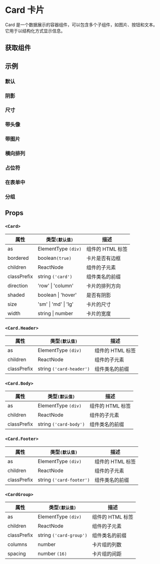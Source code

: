 # Card 卡片

Card 是一个数据展示的容器组件，可以包含多个子组件，如图片、按钮和文本。它用于以结构化方式显示信息。

## 获取组件

<!--{include:<import-guide>}-->

## 示例

### 默认

<!--{include:`basic.md`}-->

### 阴影

<!--{include:`shadow.md`}-->

### 尺寸

<!--{include:`size.md`}-->

### 带头像

<!--{include:`with-avatar.md`}-->

### 带图片

<!--{include:`with-image.md`}-->

### 横向排列

<!--{include:`horizontal.md`}-->

### 占位符

<!--{include:`placeholder.md`}-->

### 在表单中

<!--{include:`within-form.md`}-->

### 分组

<!--{include:`group.md`}-->

## Props

### `<Card>`

<!-- prettier-sort-markdown-table -->

| 属性        | 类型`(默认值)`       | 描述             |
| ----------- | -------------------- | ---------------- |
| as          | ElementType `(div)`  | 组件的 HTML 标签 |
| bordered    | boolean`(true)`      | 卡片是否有边框   |
| children    | ReactNode            | 组件的子元素     |
| classPrefix | string `('card')`    | 组件类名的前缀   |
| direction   | 'row' \| 'column'    | 卡片的排列方向   |
| shaded      | boolean \| 'hover'   | 是否有阴影       |
| size        | 'sm' \| 'md' \| 'lg' | 卡片的尺寸       |
| width       | string \| number     | 卡片的宽度       |

### `<Card.Header>`

| 属性        | 类型`(默认值)`           | 描述             |
| ----------- | ------------------------ | ---------------- |
| as          | ElementType `(div)`      | 组件的 HTML 标签 |
| children    | ReactNode                | 组件的子元素     |
| classPrefix | string `('card-header')` | 组件类名的前缀   |

### `<Card.Body>`

| 属性        | 类型`(默认值)`         | 描述             |
| ----------- | ---------------------- | ---------------- |
| as          | ElementType `(div)`    | 组件的 HTML 标签 |
| children    | ReactNode              | 组件的子元素     |
| classPrefix | string `('card-body')` | 组件类名的前缀   |

### `<Card.Footer>`

| 属性        | 类型`(默认值)`           | 描述             |
| ----------- | ------------------------ | ---------------- |
| as          | ElementType `(div)`      | 组件的 HTML 标签 |
| children    | ReactNode                | 组件的子元素     |
| classPrefix | string `('card-footer')` | 组件类名的前缀   |

### `<CardGroup>`

| 属性        | 类型`(默认值)`          | 描述             |
| ----------- | ----------------------- | ---------------- |
| as          | ElementType `(div)`     | 组件的 HTML 标签 |
| children    | ReactNode               | 组件的子元素     |
| classPrefix | string `('card-group')` | 组件类名的前缀   |
| columns     | number                  | 卡片组的列数     |
| spacing     | number `(16)`           | 卡片组的间距     |
